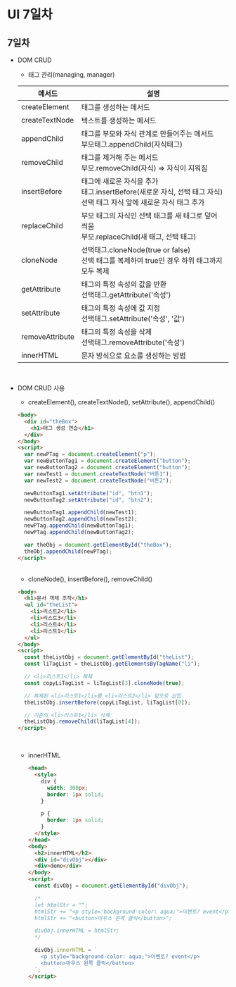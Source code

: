 # UI 7일차

## 7일차

- DOM CRUD

  - 태그 관리(managing, manager)

  | 메서드          | 설명                                                                                                                             |
  | --------------- | -------------------------------------------------------------------------------------------------------------------------------- |
  | createElement   | 태그를 생성하는 메서드                                                                                                           |
  | createTextNode  | 텍스트를 생성하는 메서드                                                                                                         |
  | appendChild     | 태그를 부모와 자식 관계로 만들어주는 메서드 <br /> 부모태그.appendChild(자식태그)                                                |
  | removeChild     | 태그를 제거해 주는 메서드 <br /> 부모.removeChild(자식) => 자식이 지워짐                                                         |
  | insertBefore    | 태그에 새로운 자식을 추가 <br /> 태그.insertBefore(새로운 자식, 선택 태그 자식) <br /> 선택 태그 자식 앞에 새로운 자식 태그 추가 |
  | replaceChild    | 부모 태그의 자식인 선택 태그를 새 태그로 덮어 씌움 <br /> 부모.replaceChild(새 태그, 선택 태그)                                  |
  | cloneNode       | 선택태그.cloneNode(true or false) <br /> 선택 태그를 복제하여 true인 경우 하위 태그까지 모두 복제                                |
  | getAttribute    | 태그의 특정 속성의 값을 반환 <br /> 선택태그.getAttribute('속성')                                                                |
  | setAttribute    | 태그의 특정 속성에 값 지정 <br /> 선택태그.setAttribute('속성', '값')                                                            |
  | removeAttribute | 태그의 특정 속성을 삭제 <br /> 선택태그.removeAttribute('속성')                                                                  |
  | innerHTML       | 문자 방식으로 요소를 생성하는 방법                                                                                               |

  <br />

- DOM CRUD 사용

  - createElement(), createTextNode(), setAttribute(), appendChild()

  ```html
  <body>
    <div id="theBox">
      <h1>태그 생성 연습</h1>
    </div>
  </body>
  <script>
    var newPTag = document.createElement("p");
    var newButtonTag1 = document.createElement("button");
    var newButtonTag2 = document.createElement("button");
    var newTest1 = document.createTextNode("버튼1");
    var newTest2 = document.createTextNode("버튼2");

    newButtonTag1.setAttribute("id", "btn1");
    newButtonTag2.setAttribute("id", "btn2");

    newButtonTag1.appendChild(newTest1);
    newButtonTag2.appendChild(newTest2);
    newPTag.appendChild(newButtonTag1);
    newPTag.appendChild(newButtonTag2);

    var theObj = document.getElementById("theBox");
    theObj.appendChild(newPTag);
  </script>
  ```

  <br />

  - cloneNode(), insertBefore(), removeChild()

  ```html
  <body>
    <h1>문서 객체 조작</h1>
    <ul id="theList">
      <li>리스트2</li>
      <li>리스트3</li>
      <li>리스트4</li>
      <li>리스트1</li>
    </ul>
  </body>
  <script>
    const theListObj = document.getElementById("theList");
    const liTagList = theListObj.getElementsByTagName("li");

    // <li>리스트1</li> 복제
    const copyLiTagList = liTagList[3].cloneNode(true);

    // 복제된 <li>리스트1</li>를 <li>리스트2</li> 앞으로 삽입
    theListObj.insertBefore(copyLiTagList, liTagList[0]);

    // 기존의 <li>리스트1</li> 삭제
    theListObj.removeChild(liTagList[4]);
  </script>
  ```

  <br />

  - innerHTML

    ```html
    <head>
      <style>
        div {
          width: 300px;
          border: 1px solid;
        }

        p {
          border: 1px solid;
        }
      </style>
    </head>
    <body>
      <h2>innerHTML</h2>
      <div id="divObj"></div>
      <div>demo</div>
    </body>
    <script>
      const divObj = document.getElementById("divObj");

      /*
      let htmlStr = "";
      htmlStr += "<p style='background-color: aqua;'>이벤트? event</p>";
      htmlStr += "<button>마우스 왼쪽 클릭</button>";
    
      divObj.innerHTML = htmlStr;
      */

      divObj.innerHTML = `
        <p style="background-color: aqua;">이벤트? event</p>
        <button>마우스 왼쪽 클릭</button>
      `;
    </script>
    ```
